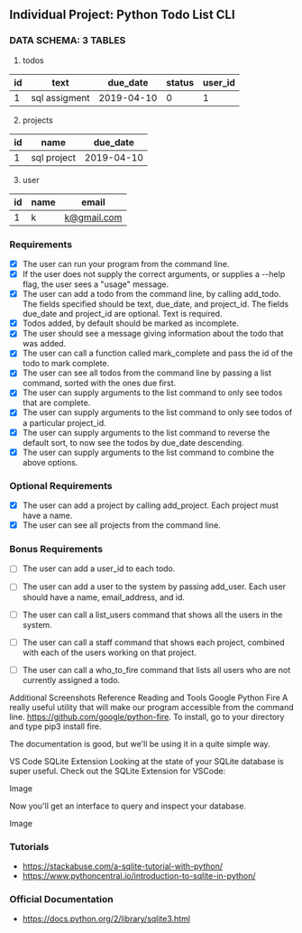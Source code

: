 ## Individual Project: Python Todo List CLI

### DATA SCHEMA: 3 TABLES
1. todos

| id  | text          | due_date   | status| user_id|
| --- | ------------- | ---------- | ----- |  ----- |
| 1   | sql assigment | 2019-04-10 | 0     |  1     |

2. projects

| id  | name          | due_date   | 
| --- | ------------- | ---------- | 
| 1   | sql project   | 2019-04-10 | 
3. user

| id  | name     | email       | 
| --- | -------- | ----------- | 
| 1   | k        | k@gmail.com | 


### Requirements
- [x] The user can run your program from the command line.
- [x] If the user does not supply the correct arguments, or supplies a --help flag, the user sees a "usage" message. 
- [x] The user can add a todo from the command line, by calling add_todo. The fields specified should be text, due_date, and project_id. The fields due_date and project_id are optional. Text is required.
- [x] Todos added, by default should be marked as incomplete.
- [x] The user should see a message giving information about the todo that was added.
- [x] The user can call a function called mark_complete and pass the id of the todo to mark complete. 
- [x] The user can see all todos from the command line by passing a list command, sorted with the ones due first. 
- [x] The user can supply arguments to the list command to only see todos that are complete. 
- [x] The user can supply arguments to the list command to only see todos of a particular project_id. 
- [x] The user can supply arguments to the list command to reverse the default sort, to now see the todos by due_date descending.
- [x] The user can supply arguments to the list command to combine the above options.

### Optional Requirements
- [x] The user can add a project by calling add_project. Each project must have a name. 
- [x] The user can see all projects from the command line.

### Bonus Requirements
- [ ] The user can add a user_id to each todo. 
- [ ] The user can add a user to the system by passing add_user. Each user should have a name, email_address, and id. 
- [ ] The user can call a list_users command that shows all the users in the system.
- [ ] The user can call a staff command that shows each project, combined with each of the users working on that project.
- [ ] The user can call a who_to_fire command that lists all users who are not currently assigned a todo.



Additional Screenshots
Reference Reading and Tools
Google Python Fire
A really useful utility that will make our program accessible from the command line. 
https://github.com/google/python-fire. To install, go to your directory and type pip3 install fire.

The documentation is good, but we'll be using it in a quite simple way.

VS Code SQLite Extension
Looking at the state of your SQLite database is super useful. Check out the SQLite Extension for VSCode:

Image

Now you'll get an interface to query and inspect your database.

Image

### Tutorials
* https://stackabuse.com/a-sqlite-tutorial-with-python/
* https://www.pythoncentral.io/introduction-to-sqlite-in-python/

### Official Documentation
* https://docs.python.org/2/library/sqlite3.html